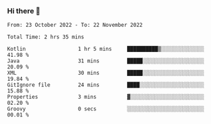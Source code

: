 ### Hi there 👋

<!--START_SECTION:waka-->

```text
From: 23 October 2022 - To: 22 November 2022

Total Time: 2 hrs 35 mins

Kotlin                 1 hr 5 mins     ██████████▒░░░░░░░░░░░░░░   41.98 %
Java                   31 mins         █████░░░░░░░░░░░░░░░░░░░░   20.09 %
XML                    30 mins         █████░░░░░░░░░░░░░░░░░░░░   19.84 %
GitIgnore file         24 mins         ████░░░░░░░░░░░░░░░░░░░░░   15.88 %
Properties             3 mins          ▓░░░░░░░░░░░░░░░░░░░░░░░░   02.20 %
Groovy                 0 secs          ░░░░░░░░░░░░░░░░░░░░░░░░░   00.01 %
```

<!--END_SECTION:waka-->

<!--
**jaimesalcedo1/jaimesalcedo1** is a ✨ _special_ ✨ repository because its `README.md` (this file) appears on your GitHub profile.

Here are some ideas to get you started:

- 🔭 I’m currently working on ...
- 🌱 I’m currently learning ...
- 👯 I’m looking to collaborate on ...
- 🤔 I’m looking for help with ...
- 💬 Ask me about ...
- 📫 How to reach me: ...
- 😄 Pronouns: ...
- ⚡ Fun fact: ...
-->
